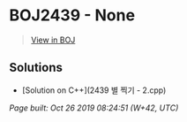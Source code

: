 # BOJ2439 - None

> [View in BOJ](https://www.acmicpc.net/problem/2439)

## Solutions
- [Solution on C++](2439 별 찍기 - 2.cpp)


_Page built: Oct 26 2019 08:24:51 (W+42, UTC)_
